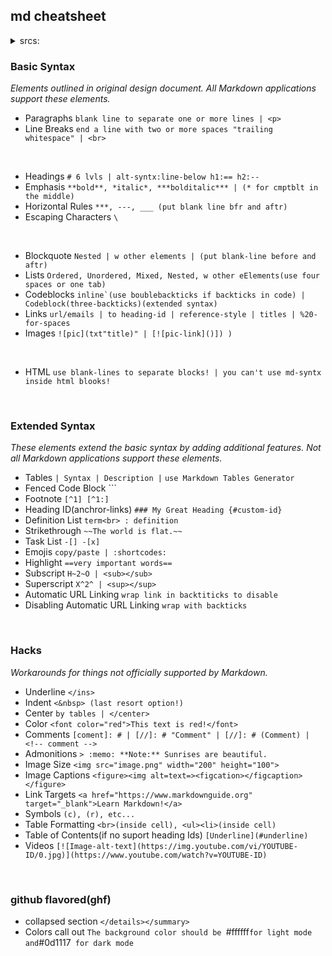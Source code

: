 ## md cheatsheet 

<details>
  
<summary>srcs:</summary>

<a href="https://daringfireball.net/projects/markdown/">original John Gruber docs</a><br>
  
<a href="https://www.markdownguide.org">markdownguide.org</a><br>

<a href="https://docs.github.com/en/get-started/writing-on-github">github md-docs</a><br>
<a href="https://github.github.com/gfm/">github flavored markdown spec(gfm)</a><br>

<a href="https://github.com/mundimark/awesome-markdown">@mundimark/awesome-markdown </a> - A collection of markdown goodies (libraries, services, editors, tools, cheatsheets, etc.)<br>
<a href="https://github.com/adam-p/markdown-here/wiki/Markdown-Cheatsheet">@adam-p/markdown-here/wiki/Markdown-Cheatsheet</a><br>
</a>

<a href="https://www.markdowntutorial.com/">markdowntutorial.com</a> - interactive lesson<br>

http://markdown.pioul.fr - md online editor

</details>




### Basic Syntax  
*Elements outlined in original design document. All Markdown applications support these elements.*

- Paragraphs  ```blank line to separate one or more lines | <p>```
- Line Breaks `end a line with two or more spaces "trailing whitespace" | <br>`
<br>

- Headings ```# 6 lvls | alt-syntx:line-below h1:== h2:--```
- Emphasis `**bold**, *italic*, ***bolditalic*** | (* for cmptblt in the middle)`
- Horizontal Rules `***, ---, ___ (put blank line bfr and aftr)`  
- Escaping Characters `\`
<br>  
  
- Blockquote `Nested | w other elements | (put blank-line before and aftr)`
- Lists `Ordered, Unordered, Mixed, Nested, w other eElements(use four spaces or one tab)`       
- Codeblocks ``inline`(use boublebackticks if backticks in code) | Codeblock(three-backticks)(extended syntax) ``  
- Links `url/emails | to heading-id | reference-style | titles | %20-for-spaces` 
- Images `![pic](txt"title)" | [![pic-link]()]) )` 
<br>

- HTML `use blank-lines to separate blocks! | you can't use md-syntx inside html blooks!`




<br>

### Extended Syntax  
*These elements extend the basic syntax by adding additional features. Not all Markdown applications support these elements.*
+ Tables `| Syntax | Description |` `use Markdown Tables Generator `
+ Fenced Code Block \`\`\`
+ Footnote 	`[^1] [^1:]`  
+ Heading ID(anchror-links) `### My Great Heading {#custom-id}`
+ Definition List `term<br> : definition`
+ Strikethrough `~~The world is flat.~~`
+ Task List `-[] -[x]`
+ Emojis `copy/paste | :shortcodes:`
+ Highlight `==very important words==`
+ Subscript `H~2~O | <sub></sub>`
+ Superscript `X^2^ | <sup></sup>` 
+ Automatic URL Linking `wrap link in backtiticks to disable`
+ Disabling Automatic URL Linking `wrap with backticks`




<br>

### Hacks
*Workarounds for things not officially supported by Markdown.*
+ Underline `</ins>`
+ Indent `<&nbsp> (last resort option!)`
+ Center `by tables | </center>`
+ Color `<font color="red">This text is red!</font>`
+ Comments `[coment]: # | [//]: # "Comment" | [//]: # (Comment) | <!-- comment -->`
+ Admonitions `> :memo: **Note:** Sunrises are beautiful.`
+ Image Size `<img src="image.png" width="200" height="100">`
+ Image Captions `<figure><img alt=text=><figcation></figcaption></figure>`
+ Link Targets `<a href="https://www.markdownguide.org" target="_blank">Learn Markdown!</a>`
+ Symbols `(c), (r), etc...`
+ Table Formatting `<br>(inside cell), <ul><li>(inside cell)`
+ Table of Contents(if no suport heading Ids) `[Underline](#underline)`
+ Videos `[![Image-alt-text](https://img.youtube.com/vi/YOUTUBE-ID/0.jpg)](https://www.youtube.com/watch?v=YOUTUBE-ID)`



<br>

### github flavored(ghf)

- collapsed section `</details></summary>`
- Colors call out `The background color should be `#ffffff` for light mode and `#0d1117` for dark mode`



